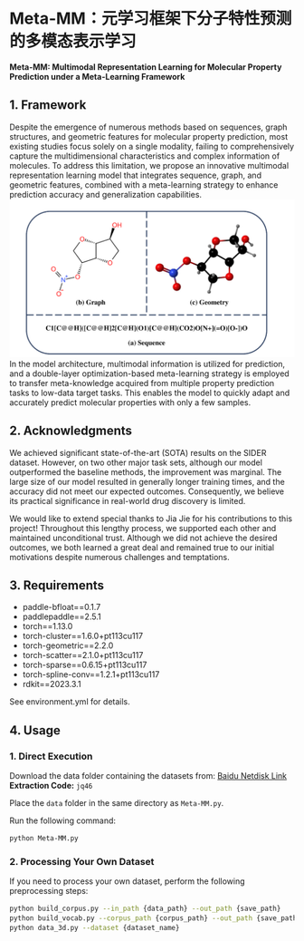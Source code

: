 # Meta-MM：元学习框架下分子特性预测的多模态表示学习

**Meta-MM: Multimodal Representation Learning for Molecular Property Prediction under a Meta-Learning Framework**

## 1. Framework

Despite the emergence of numerous methods based on sequences, graph structures, and geometric features for molecular property prediction, most existing studies focus solely on a single modality, failing to comprehensively capture the multidimensional characteristics and complex information of molecules. To address this limitation, we propose an innovative multimodal representation learning model that integrates sequence, graph, and geometric features, combined with a meta-learning strategy to enhance prediction accuracy and generalization capabilities. 
![](https://github.com/wangsh386/Meta-MM/blob/main/images/muti.png)
In the model architecture, multimodal information is utilized for prediction, and a double-layer optimization-based meta-learning strategy is employed to transfer meta-knowledge acquired from multiple property prediction tasks to low-data target tasks. This enables the model to quickly adapt and accurately predict molecular properties with only a few samples.

## 2. Acknowledgments

We achieved significant state-of-the-art (SOTA) results on the SIDER dataset. However, on two other major task sets, although our model outperformed the baseline methods, the improvement was marginal. The large size of our model resulted in generally longer training times, and the accuracy did not meet our expected outcomes. Consequently, we believe its practical significance in real-world drug discovery is limited.

We would like to extend special thanks to Jia Jie for his contributions to this project! Throughout this lengthy process, we supported each other and maintained unconditional trust. Although we did not achieve the desired outcomes, we both learned a great deal and remained true to our initial motivations despite numerous challenges and temptations.

## 3. Requirements

- paddle-bfloat==0.1.7
- paddlepaddle==2.5.1
- torch==1.13.0
- torch-cluster==1.6.0+pt113cu117
- torch-geometric==2.2.0
- torch-scatter==2.1.0+pt113cu117
- torch-sparse==0.6.15+pt113cu117
- torch-spline-conv==1.2.1+pt113cu117
- rdkit==2023.3.1

See environment.yml for details.


## 4. Usage

### 1. Direct Execution

Download the data folder containing the datasets from: [Baidu Netdisk Link](https://pan.baidu.com/s/1JOIHfUeaxG-HyIaGS3I7AQ?pwd=jq46)  
**Extraction Code:** `jq46`

Place the `data` folder in the same directory as `Meta-MM.py`.

Run the following command:

```bash
python Meta-MM.py
```

### 2. Processing Your Own Dataset
If you need to process your own dataset, perform the following preprocessing steps:

```bash
python build_corpus.py --in_path {data_path} --out_path {save_path}
python build_vocab.py --corpus_path {corpus_path} --out_path {save_path}
python data_3d.py --dataset {dataset_name}
```
